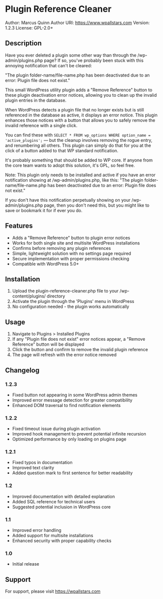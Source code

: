 # Plugin Reference Cleaner
Author: Marcus Quinn
Author URI: https://www.wpallstars.com
Version: 1.2.3
License: GPL-2.0+

## Description

Have you ever deleted a plugin some other way than through the /wp-admin/plugins.php page? If so, you've probably been stuck with this annoying notification that can't be cleared:

"The plugin folder-name/file-name.php has been deactivated due to an error: Plugin file does not exist."

This small WordPress utility plugin adds a "Remove Reference" button to these plugin deactivation error notices, allowing you to clean up the invalid plugin entries in the database.

When WordPress detects a plugin file that no longer exists but is still referenced in the database as active, it displays an error notice. This plugin enhances those notices with a button that allows you to safely remove the invalid reference with a single click.

You can find these with `SELECT * FROM wp_options WHERE option_name = 'active_plugins';` — but the cleanup involves removing the rogue entry, and renumbering all others. This plugin can simply do that for you at the click of a button added to that WP standard notification.

It's probably something that should be added to WP core. If anyone from the core team wants to adopt this solution, it's GPL, so feel free.

Note: This plugin only needs to be installed and active if you have an error notification showing at /wp-admin/plugins.php, like this:
"The plugin folder-name/file-name.php has been deactivated due to an error: Plugin file does not exist."

If you don't have this notification perpetually showing on your /wp-admin/plugins.php page, then you don't need this, but you might like to save or bookmark it for if ever you do.

## Features

* Adds a "Remove Reference" button to plugin error notices
* Works for both single site and multisite WordPress installations
* Confirms before removing any plugin references
* Simple, lightweight solution with no settings page required
* Secure implementation with proper permissions checking
* Compatible with WordPress 5.0+

## Installation

1. Upload the plugin-reference-cleaner.php file to your /wp-content/plugins/ directory
2. Activate the plugin through the 'Plugins' menu in WordPress
3. No configuration needed - the plugin works automatically

## Usage

1. Navigate to Plugins > Installed Plugins
2. If any "Plugin file does not exist" error notices appear, a "Remove Reference" button will be displayed
3. Click the button and confirm to remove the invalid plugin reference
4. The page will refresh with the error notice removed

## Changelog

### 1.2.3
* Fixed button not appearing in some WordPress admin themes
* Improved error message detection for greater compatibility
* Enhanced DOM traversal to find notification elements

### 1.2.2
* Fixed timeout issue during plugin activation
* Improved hook management to prevent potential infinite recursion
* Optimized performance by only loading on plugins page

### 1.2.1
* Fixed typos in documentation
* Improved text clarity
* Added question mark to first sentence for better readability

### 1.2
* Improved documentation with detailed explanation
* Added SQL reference for technical users
* Suggested potential inclusion in WordPress core

### 1.1
* Improved error handling
* Added support for multisite installations
* Enhanced security with proper capability checks

### 1.0
* Initial release

## Support

For support, please visit https://wpallstars.com 
